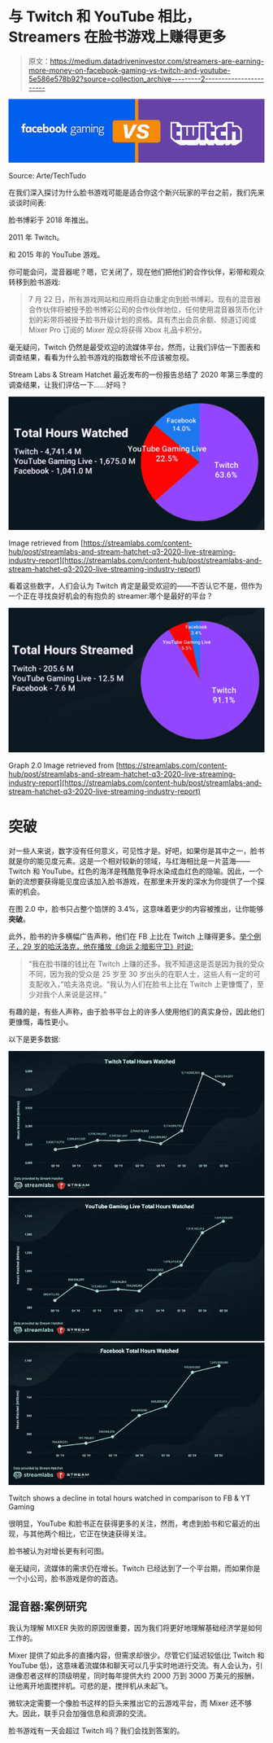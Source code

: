 # 与 Twitch 和 YouTube 相比，Streamers 在脸书游戏上赚得更多

> 原文：<https://medium.datadriveninvestor.com/streamers-are-earning-more-money-on-facebook-gaming-vs-twitch-and-youtube-5e586e578b92?source=collection_archive---------2----------------------->

![](img/6d517fb50dfc006420c2501041aca322.png)

Source: Arte/TechTudo

在我们深入探讨为什么脸书游戏可能是适合你这个新兴玩家的平台之前，我们先来谈谈时间表:

脸书博彩于 2018 年推出。

2011 年 Twitch。

和 2015 年的 YouTube 游戏。

你可能会问，混音器呢？嗯，它关闭了，现在他们把他们的合作伙伴，彩带和观众转移到脸书游戏:

> 7 月 22 日，所有游戏网站和应用将自动重定向到脸书博彩。现有的混音器合作伙伴将被授予脸书博彩公司的合作伙伴地位，任何使用混音器货币化计划的彩带将被授予脸书升级计划的资格。具有杰出会员余额、频道订阅或 Mixer Pro 订阅的 Mixer 观众将获得 Xbox 礼品卡积分。

毫无疑问，Twitch 仍然是最受欢迎的流媒体平台，然而，让我们评估一下图表和调查结果，看看为什么脸书游戏的指数增长不应该被忽视。

Stream Labs & Stream Hatchet 最近发布的一份报告总结了 2020 年第三季度的调查结果，让我们评估一下……好吗？

![](img/0a699206e35950a60b493e88779a004b.png)

Image retrieved from [https://streamlabs.com/content-hub/post/streamlabs-and-stream-hatchet-q3-2020-live-streaming-industry-report](https://streamlabs.com/content-hub/post/streamlabs-and-stream-hatchet-q3-2020-live-streaming-industry-report)

看着这些数字，人们会认为 Twitch 肯定是最受欢迎的——不否认它不是，但作为一个正在寻找良好机会的有抱负的 streamer:哪个是最好的平台？

![](img/bfeee36533951ff5ade57922c608a9ef.png)

Graph 2.0 Image retrieved from [https://streamlabs.com/content-hub/post/streamlabs-and-stream-hatchet-q3-2020-live-streaming-industry-report](https://streamlabs.com/content-hub/post/streamlabs-and-stream-hatchet-q3-2020-live-streaming-industry-report)

# 突破

对一些人来说，数字没有任何意义，可见性才是。好吧，如果你是其中之一，脸书就是你的能见度元素。这是一个相对较新的领域，与红海相比是一片蓝海——Twitch 和 YouTube。红色的海洋是残酷竞争将水染成血红色的隐喻。因此，一个新的流想要获得能见度应该加入脸书游戏，在那里未开发的深水为你提供了一个探索的机会。

在图 2.0 中，脸书只占整个馅饼的 3.4%，这意味着更少的内容被推出，让你能够**突破**。

此外，脸书的许多横幅广告声称，他们在 FB 上比在 Twitch 上赚得更多。[举个例子，29 岁的哈沃洛克，他在播放《命运 2:暗影守卫》时说:](https://www.businessinsider.com/gamers-earn-more-money-facebook-gaming-twitch-youtube-mixer-streaming-2019-10#:~:text=Gamers%20say%20they're%20earning,than%20on%20Twitch%20and%20YouTube&text=Through%20its%20%22Level%20Up%22%20and,were%20on%20Twitch%20and%20YouTube.)

> “我在脸书赚的钱比在 Twitch 上赚的还多。我不知道这是否是因为我的受众不同，因为我的受众是 25 岁至 30 岁出头的在职人士，这些人有一定的可支配收入，”哈夫洛克说。“我认为人们在脸书上比在 Twitch 上更慷慨了，至少对我个人来说是这样。”

有趣的是，有些人声称，由于脸书平台上的许多人使用他们的真实身份，因此他们更慷慨，毒性更小。

以下是更多数据:

![](img/82d5d7158a686300a70e9253f72f3f7d.png)![](img/bdf7c710f289e36d6f9ccc24eaaf0516.png)![](img/a1004fe0563eb69f186fd1a6f167cf53.png)

Twitch shows a decline in total hours watched in comparison to FB & YT Gaming

很明显，YouTube 和脸书正在获得更多的关注，然而，考虑到脸书和它最近的出现，与其他两个相比，它正在快速获得关注。

脸书被认为对增长更有利可图。

毫无疑问，流媒体的需求仍在增长。Twitch 已经达到了一个平台期，而如果你是一个小公司，脸书游戏是你的首选。

## 混音器:案例研究

我认为理解 MIXER 失败的原因很重要，因为我们将更好地理解基础经济学是如何工作的。

Mixer 提供了如此多的直播内容，但需求却很少。尽管它们延迟较低(比 Twitch 和 YouTube 低)，这意味着流媒体和聊天可以几乎实时地进行交流。有人会认为，引进像忍者这样的顶级明星，同时每年提供大约 2000 万到 3000 万美元的报酬，让他离开地面搅拌机。可悲的是，搅拌机从未起飞。

微软决定需要一个像脸书这样的巨头来推出它的云游戏平台，而 Mixer 还不够大。因此，联手只会加强信息和资源的交流。

脸书游戏有一天会超过 Twitch 吗？我们会找到答案的。